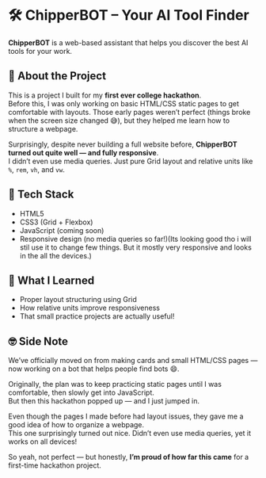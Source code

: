 # 🛠️ ChipperBOT – Your AI Tool Finder

**ChipperBOT** is a web-based assistant that helps you discover the best AI tools for your work.

## 🚀 About the Project

This is a project I built for my **first ever college hackathon**.  
Before this, I was only working on basic HTML/CSS static pages to get comfortable with layouts. Those early pages weren’t perfect (things broke when the screen size changed 😅), but they helped me learn how to structure a webpage.

Surprisingly, despite never building a full website before, **ChipperBOT turned out quite well — and fully responsive**.  
I didn’t even use media queries. Just pure Grid layout and relative units like `%`, `rem`, `vh`, and `vw`.

## 🧰 Tech Stack

- HTML5  
- CSS3 (Grid + Flexbox)  
- JavaScript (coming soon)  
- Responsive design (no media queries so far!)(Its looking good tho i will stil use it to change few things. But it mostly very responsive and looks in the all the devices.)

## 🌱 What I Learned

- Proper layout structuring using Grid  
- How relative units improve responsiveness  
- That small practice projects are actually useful!

## 🤓 Side Note

We’ve officially moved on from making cards and small HTML/CSS pages — now working on a bot that helps people find bots 😄.

Originally, the plan was to keep practicing static pages until I was comfortable, then slowly get into JavaScript.  
But then this hackathon popped up — and I just jumped in.

Even though the pages I made before had layout issues, they gave me a good idea of how to organize a webpage.  
This one surprisingly turned out nice. Didn’t even use media queries, yet it works on all devices!

So yeah, not perfect — but honestly, **I’m proud of how far this came** for a first-time hackathon project.
